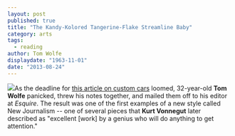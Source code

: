 ```yaml
---
layout: post
published: true
title: "The Kandy-Kolored Tangerine-Flake Streamline Baby"
category: arts
tags: 
  - reading
author: Tom Wolfe
displaydate: "1963-11-01"
date: "2013-08-24"
---
```


![](http://static.guim.co.uk/sys-images/Media/Pix/pictures/2010/7/30/1280485308040/Tom-Wolfe-006.jpg)As the deadline for <a href="https://stellar.mit.edu/S/course/21W/fa13/21W.737/courseMaterial/topics/topic10/readings/Tom_Wolfe_-_Kandy-Kolored---ke_Streamline_Baby/Tom_Wolfe_-_Kandy-Kolored---ke_Streamline_Baby.pdf">this article on custom cars</a> loomed, 32-year-old **Tom Wolfe** panicked, threw his notes together, and mailed them off to his editor at _Esquire_. The result was one of the first examples of a new style called New Journalism -- one of several pieces that **Kurt Vonnegut** later described as "excellent [work] by a genius who will do anything to get attention."